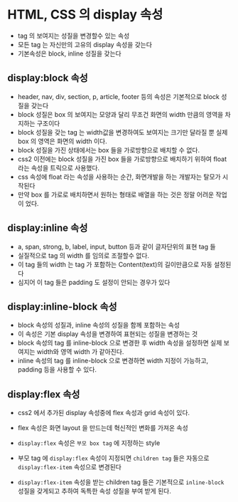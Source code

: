 # HTML, CSS 의 display 속성

- tag 의 보여지는 성질을 변경할수 있는 속성
- 모든 tag 는 자신만의 고유의 display 속성을 갖는다
- 기본속성은 block, inline 성질을 갖는다

## display:block 속성

- header, nav, div, section, p, article, footer 등의 속성은 기본적으로 block 성질을 갖는다
- block 성질은 box 의 보여지는 모양과 달리 무조건 화면의 width 만큼의 영역을 차지하는 구조이다
- block 성질을 갖는 tag 는 width값을 변경하여도 보여지는 크기만 달라질 뿐 실제 box 의 영역은 화면의 width 이다.
- block 성질을 가진 상태에서는 box 들을 가로방향으로 배치할 수 없다.
- css2 이전에는 block 성질을 가진 box 들을 가로방향으로 배치하기 위하여 float 라는 속성을 트릭으로 사용했다.
- css 속성에 float 라는 속성을 사용하는 순간, 화면개발을 하는 개발자는 탈모가 시작된다
- 만약 box 를 가로로 배치하면서 원하는 형태로 배열을 하는 것은 정말 어려운 작업이 었다.

## display:inline 속성

- a, span, strong, b, label, input, button 등과 같이 글자단위의 표현 tag 들
- 실질적으로 tag 의 width 를 임의로 조절할수 없다.
- 이 tag 들의 width 는 tag 가 포함하는 Content(text)의 길이만큼으로 자동 설정된다
- 심지어 이 tag 들은 padding 도 설정이 안되는 경우가 있다

## display:inline-block 속성

- block 속성의 성질과, inline 속성의 성질을 함께 포함하는 속성
- 이 속성은 기본 display 속성을 변경하여 표현되는 성질을 변경하는 것
- block 속성의 tag 를 inline-block 으로 변경한 후 width 속성을 설정하면 실제 보여지는 width와 영역 width 가 같아진다.
- inline 속성의 tag 를 inline-block 으로 변경하면 width 지정이 가능하고, padding 등을 사용할 수 있다.

## display:flex 속성

- css2 에서 추가된 display 속성중에 flex 속성과 grid 속성이 있다.
- flex 속성은 화면 layout 을 만드는데 혁신적인 변화를 가져온 속성

- `display:flex` 속성은 `부모 box tag` 에 지정하는 style
- 부모 tag 에 `display:flex` 속성이 지정되면 `children tag` 들은 자동으로 `display:flex-item` 속성으로 변경된다
- `display:flex-item` 속성을 받는 children tag 들은 기본적으로 `inline-block` 성질을 갖게되고 추하여 독특한 속성 성질을 부여 받게 된다.
